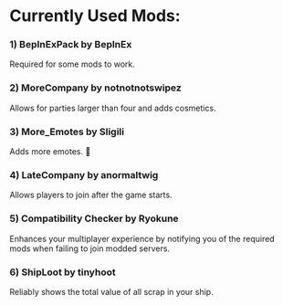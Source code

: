 # __Currently Used Mods:__


### 1) **BepInExPack** by BepInEx
Required for some mods to work.

### 2) **MoreCompany** by notnotnotswipez
Allows for parties larger than four and adds cosmetics.

### 3) **More_Emotes** by Sligili
Adds more emotes. :middle_finger: 

### 4) **LateCompany** by anormaltwig
Allows players to join after the game starts.

### 5) **Compatibility Checker** by Ryokune
Enhances your multiplayer experience by notifying you of the required mods when failing to join modded servers.

### 6) **ShipLoot** by tinyhoot
Reliably shows the total value of all scrap in your ship.